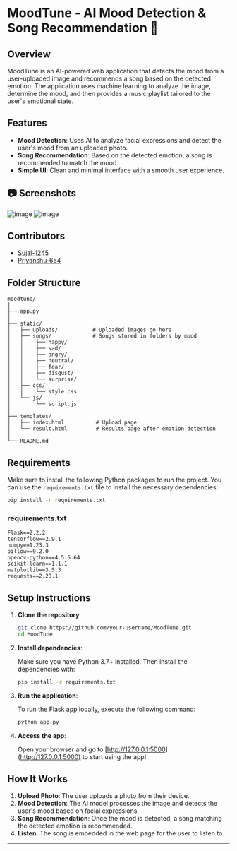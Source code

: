 # MoodTune - AI Mood Detection & Song Recommendation 🎵

## Overview
MoodTune is an AI-powered web application that detects the mood from a user-uploaded image and recommends a song based on the detected emotion. The application uses machine learning to analyze the image, determine the mood, and then provides a music playlist tailored to the user's emotional state. 

## Features
* **Mood Detection**: Uses AI to analyze facial expressions and detect the user's mood from an uploaded photo.
* **Song Recommendation**: Based on the detected emotion, a song is recommended to match the mood.
* **Simple UI**: Clean and minimal interface with a smooth user experience.

## 📷 Screenshots

![image](https://github.com/user-attachments/assets/f244b134-5d21-45b7-8a2b-e5e370341032)
![image](https://github.com/user-attachments/assets/9e0a44cb-214e-421f-a050-b92d41aed38a)


## Contributors
* [Sujal-1245](https://github.com/sujal-1245)
* [Priyanshu-654](https://github.com/priyanshu-654)

## Folder Structure

```
moodtune/
│
├── app.py
│
├── static/
│   ├── uploads/           # Uploaded images go here
│   ├── songs/             # Songs stored in folders by mood
│   │    ├── happy/
│   │    ├── sad/
│   │    ├── angry/
│   │    ├── neutral/
│   │    ├── fear/
│   │    ├── disgust/
│   │    └── surprise/
│   ├── css/
│   │    └── style.css     
│   └── js/
│        └── script.js     
│
├── templates/
│   ├── index.html          # Upload page
│   └── result.html         # Results page after emotion detection
│
└── README.md               

```

## Requirements

Make sure to install the following Python packages to run the project. You can use the `requirements.txt` file to install the necessary dependencies:

```bash
pip install -r requirements.txt
```

### requirements.txt

```
Flask==2.2.2
tensorflow==2.9.1
numpy==1.23.3
pillow==9.2.0
opencv-python==4.5.5.64
scikit-learn==1.1.1
matplotlib==3.5.3
requests==2.28.1
```

## Setup Instructions

1. **Clone the repository**:

   ```bash
   git clone https://github.com/your-username/MoodTune.git
   cd MoodTune
   ```

2. **Install dependencies**:

   Make sure you have Python 3.7+ installed. Then install the dependencies with:

   ```bash
   pip install -r requirements.txt
   ```

3. **Run the application**:

   To run the Flask app locally, execute the following command:

   ```bash
   python app.py
   ```

4. **Access the app**:

   Open your browser and go to [http://127.0.0.1:5000](http://127.0.0.1:5000) to start using the app!

## How It Works

1. **Upload Photo**: The user uploads a photo from their device.
2. **Mood Detection**: The AI model processes the image and detects the user's mood based on facial expressions.
3. **Song Recommendation**: Once the mood is detected, a song matching the detected emotion is recommended.
4. **Listen**: The song is embedded in the web page for the user to listen to.


---
